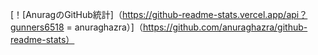 




[！[AnuragのGitHub統計]（https://github-readme-stats.vercel.app/api？gunners6518 = anuraghazra）]（https://github.com/anuraghazra/github-readme-stats）

